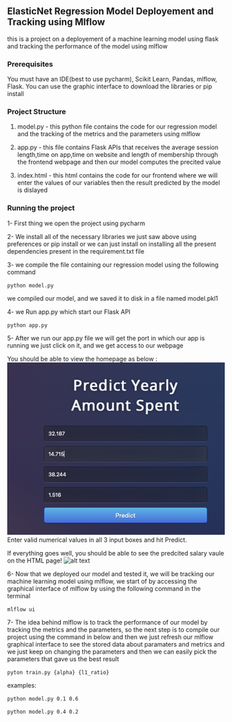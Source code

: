 ## ElasticNet Regression Model Deployement and Tracking using Mlflow
this is a project on a deployement of a machine learning model using flask and tracking the performance of the model using mlflow

### Prerequisites
You must have an IDE(best to use pycharm), Scikit Learn, Pandas, mlflow, Flask.
You can use the graphic interface to download the libraries or pip install

### Project Structure
1. model.py - this python file contains the code for our regression model and the tracking of the metrics and the parameters using mlflow 
   
2. app.py - this file contains Flask APIs that receives the average session length,time on app,time on website and length of membership through the frontend webpage and then our model computes the precited value 
   
3. index.html - this html contains the code for our frontend where we will enter the values of our variables then the result predicted by the model is dislayed 

### Running the project
1- First thing we open the project using pycharm

2- We install all of the necessary libraries we just saw above using preferences or pip install or we can just install on installing all the present dependencies present in the requirement.txt file

3- we compile the file containing our regression model using the following command
```
python model.py
```
we compiled our model, and we saved it to disk in a file named model.pkl1

4- we Run app.py which start our Flask API
```
python app.py
```

5- After we run our app.py file we will get the port in which our app is running we just click on it, and we get access to our webpage




You should be able to view the homepage as below :
<img src = "images/o1.png">
Enter valid numerical values in all 3 input boxes and hit Predict.

If everything goes well, you should  be able to see the predcited salary vaule on the HTML page!
![alt text](http://www.thepythonblog.com/wp-content/uploads/2019/02/Result.png)


6- Now that we deployed our model and tested it, we will be tracking our machine learning model using mlflow, we start of by accessing the graphical interface of mlflow by using the following command in the terminal
```
mlflow ui
```

7- The idea behind mlflow is to track the performance of our model by tracking the metrics and the parameters, so the next step is to compile our project using the command in below and then we just refresh our mlflow graphical interface to see the stored data about paramaters and metrics and we just keep on changing the parameters and then we can easily pick the parameters that gave us the best result
```
pyton train.py {alpha} {l1_ratio}
```
examples:
```
python model.py 0.1 0.6
```
```
python model.py 0.4 0.2
```
